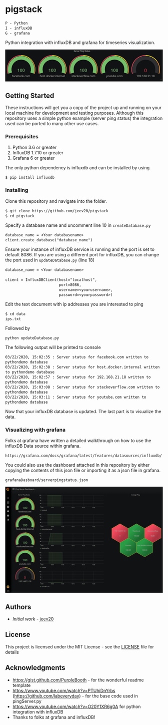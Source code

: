 # pigstack
```
P - Python
I - influxDB
G - grafana
```
Python integration with influxDB and grafana for timeseries visualization. 

![alt text](https://github.com/jeev20/pigstack/blob/master/grafanaDasboard/dashboard-banner.PNG "Dashboard_banner")
## Getting Started

These instructions will get you a copy of the project up and running on your local machine for development and testing purposes. 
Although this repository uses a simple python example (server ping status) the integration used can be ported to many other use cases. 

### Prerequisites
1. Python 3.6 or greater
2. InfluxDB 1.7.10 or greater 
3. Grafana 6 or greater 

The only python dependency is influxdb and can be installed by using 

```
$ pip install influxdb
```

### Installing

Clone this repository and navigate into the folder.
```
$ git clone https://github.com/jeev20/pigstack
$ cd pigstack
```

Specify a database name and uncomment line 10 in ```createDatabase.py```
```
database_name = <Your databasename>
client.create_database("database_name")
``` 
Ensure your instance of influxDB service is running and the port is set to default 8086. If you are using a different port for influxDB, you can change the port used in ```updateDatabase.py``` (line 18)

```
database_name = <Your databasename>

client = InfluxDBClient(host="localhost",
                        port=8086,
                        username=<yourusername>,
                        password=<yourpassword>)   
```
Edit the text document with ip addresses you are interested to ping
```
$ cd data
ips.txt
```

Followed by

```
python updateDatabase.py
```
The following output will be printed to console
```
03/22/2020, 15:02:35 : Server status for facebook.com written to pythondemo database
03/22/2020, 15:02:38 : Server status for host.docker.internal written to pythondemo database
03/22/2020, 15:02:57 : Server status for 192.168.21.18 written to pythondemo database
03/22/2020, 15:03:08 : Server status for stackoverflow.com written to pythondemo database
03/22/2020, 15:03:11 : Server status for youtube.com written to pythondemo database
```
Now that your influxDB database is updated. The last part is to visualize the data. 
### Visualizing with grafana

Folks at grafana have written a detailed walkthrough on how to use the influxDB Data source within grafana. 
```
https://grafana.com/docs/grafana/latest/features/datasources/influxdb/
```

You could also use the dashboard attached in this repository by either copying the contents of this json file or importing it as a json file in grafana. 

```
grafanaDasboard/serverpingstatus.json
```

![alt text](https://github.com/jeev20/pigstack/blob/master/grafanaDasboard/dashboard.PNG "Dashboard")

## Authors

* *Initial work* - [jeev20](https://github.com/jeev20)

## License

This project is licensed under the MIT License - see the [LICENSE](https://github.com/jeev20/pigstack/blob/master/LICENSE) file for details

## Acknowledgments

* https://gist.github.com/PurpleBooth - for the wonderful readme template 
* https://www.youtube.com/watch?v=PTUhiDnYrbs (https://github.com/labeveryday) - for the base code used in pingServer.py
* https://www.youtube.com/watch?v=O20Y1XR6g0A for python integration with influxDB
* Thanks to folks at grafana and influxDB! 
